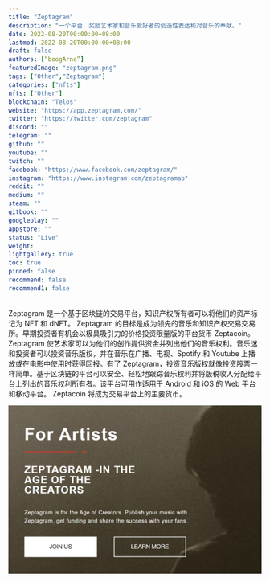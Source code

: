 ```yaml
---
title: "Zeptagram"
description: "一个平台，奖励艺术家和音乐爱好者的创造性表达和对音乐的奉献。"
date: 2022-08-20T00:00:00+08:00
lastmod: 2022-08-20T00:00:00+08:00
draft: false
authors: [“boogArno”]
featuredImage: "zeptagram.png"
tags: ["Other","Zeptagram"]
categories: ["nfts"]
nfts: ["Other"]
blockchain: "Telos"
website: "https://app.zeptagram.com/"
twitter: "https://twitter.com/zeptagram"
discord: ""
telegram: ""
github: ""
youtube: ""
twitch: ""
facebook: "https://www.facebook.com/zeptagram/"
instagram: "https://www.instagram.com/zeptagramab"
reddit: ""
medium: ""
steam: ""
gitbook: ""
googleplay: ""
appstore: ""
status: "Live"
weight: 
lightgallery: true
toc: true
pinned: false
recommend: false
recommend1: false
---
```

Zeptagram 是一个基于区块链的交易平台，知识产权所有者可以将他们的资产标记为 NFT 和 dNFT。 Zeptagram 的目标是成为领先的音乐和知识产权交易交易所。早期投资者有机会以极具吸引力的价格投资限量版的平台货币 Zeptacoin。 Zeptagram 使艺术家可以为他们的创作提供资金并列出他们的音乐权利。音乐迷和投资者可以投资音乐版权，并在音乐在广播、电视、Spotify 和 Youtube 上播放或在电影中使用时获得回报。有了 Zeptagram，投资音乐版权就像投资股票一样简单。基于区块链的平台可以安全、轻松地跟踪音乐权利并将版税收入分配给平台上列出的音乐权利所有者。该平台可用作适用于 Android 和 iOS 的 Web 平台和移动平台。 Zeptacoin 将成为交易平台上的主要货币。

![zeptagram-dapp-other-telos-image2_057b83eafd036e29be676c997a7d5871](zeptagram-dapp-other-telos-image2_057b83eafd036e29be676c997a7d5871.png)